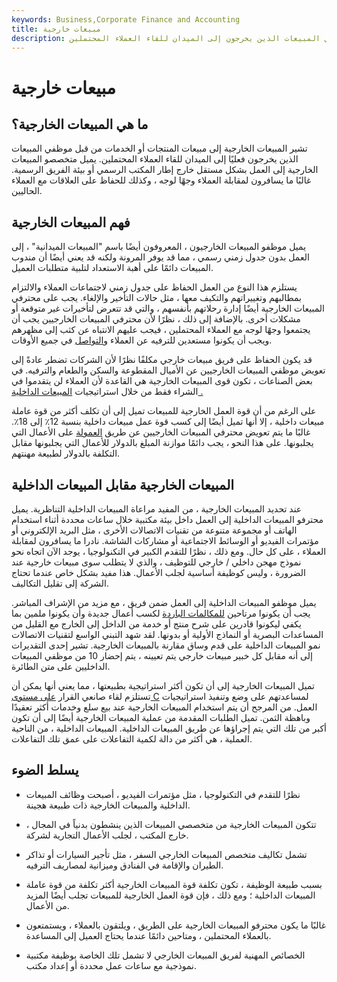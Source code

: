 ```yaml
---
keywords: Business,Corporate Finance and Accounting
title: مبيعات خارجية
description: المبيعات الخارجية هي مبيعات المنتجات أو الخدمات من قبل موظفي المبيعات الذين يخرجون إلى الميدان للقاء العملاء المحتملين.
---
```


# مبيعات خارجية
## ما هي المبيعات الخارجية؟

تشير المبيعات الخارجية إلى مبيعات المنتجات أو الخدمات من قبل موظفي المبيعات الذين يخرجون فعليًا إلى الميدان للقاء العملاء المحتملين. يميل متخصصو المبيعات الخارجية إلى العمل بشكل مستقل خارج إطار المكتب الرسمي أو بيئة الفريق الرسمية. غالبًا ما يسافرون لمقابلة العملاء وجهًا لوجه ، وكذلك للحفاظ على العلاقات مع العملاء الحاليين.

## فهم المبيعات الخارجية

يميل موظفو المبيعات الخارجيون ، المعروفون أيضًا باسم "المبيعات الميدانية" ، إلى العمل بدون جدول زمني رسمي ، مما قد يوفر المرونة ولكنه قد يعني أيضًا أن مندوب المبيعات دائمًا على أهبة الاستعداد لتلبية متطلبات العميل.

يستلزم هذا النوع من العمل الحفاظ على جدول زمني لاجتماعات العملاء والالتزام بمطالبهم وتغييراتهم والتكيف معها ، مثل حالات التأخير والإلغاء. يجب على محترفي المبيعات الخارجية أيضًا إدارة رحلاتهم بأنفسهم ، والتي قد تتعرض لتأخيرات غير متوقعة أو مشكلات أخرى. بالإضافة إلى ذلك ، نظرًا لأن محترفي المبيعات الخارجيين يجب أن يجتمعوا وجهًا لوجه مع العملاء المحتملين ، فيجب عليهم الانتباه عن كثب إلى مظهرهم ويجب أن يكونوا مستعدين للترفيه عن العملاء [والتواصل](/networking) في جميع الأوقات.

قد يكون الحفاظ على فريق مبيعات خارجي مكلفًا نظرًا لأن الشركات تضطر عادةً إلى تعويض موظفي المبيعات الخارجيين عن الأميال المقطوعة والسكن والطعام والترفيه. في بعض الصناعات ، تكون قوى المبيعات الخارجية هي القاعدة لأن العملاء لن يتقدموا في الشراء فقط من خلال استراتيجيات [المبيعات الداخلية .](/inside-sales)

على الرغم من أن قوة العمل الخارجية للمبيعات تميل إلى أن تكلف أكثر من قوة عاملة مبيعات داخلية ، إلا أنها تميل أيضًا إلى كسب قوة عمل مبيعات داخلية بنسبة 12٪ إلى 18٪. غالبًا ما يتم تعويض محترفي المبيعات الخارجيين عن طريق [العمولة](/commission) على الأعمال التي يجلبونها. على هذا النحو ، يجب دائمًا موازنة المبلغ بالدولار للأعمال التي يجلبونها مقابل التكلفة بالدولار لطبيعة مهنتهم.

## المبيعات الخارجية مقابل المبيعات الداخلية

عند تحديد المبيعات الخارجية ، من المفيد مراعاة المبيعات الداخلية التناظرية. يميل محترفو المبيعات الداخلية إلى العمل داخل بيئة مكتبية خلال ساعات محددة أثناء استخدام الهاتف أو مجموعة متنوعة من تقنيات الاتصالات الأخرى ، مثل البريد الإلكتروني أو مؤتمرات الفيديو أو الوسائط الاجتماعية أو مشاركات الشاشة. نادرا ما يسافرون لمقابلة العملاء ، على كل حال. ومع ذلك ، نظرًا للتقدم الكبير في التكنولوجيا ، يوجد الآن اتجاه نحو نموذج مهجن داخلي / خارجي للتوظيف ، والذي لا يتطلب سوى مبيعات خارجية عند الضرورة ، وليس كوظيفة أساسية لجلب الأعمال. هذا مفيد بشكل خاص عندما تحتاج الشركة إلى تقليل التكاليف.

يميل موظفو المبيعات الداخلية إلى العمل ضمن فريق ، مع مزيد من الإشراف المباشر. يجب أن يكونوا مرتاحين [للمكالمات الباردة](/coldcalling) لكسب أعمال جديدة وأن يكونوا ملمين بما يكفي ليكونوا قادرين على شرح منتج أو خدمة من الداخل إلى الخارج مع القليل من المساعدات البصرية أو النماذج الأولية أو بدونها. لقد شهد التبني الواسع لتقنيات الاتصالات نمو المبيعات الداخلية على قدم وساق مقارنة بالمبيعات الخارجية. تشير إحدى التقديرات إلى أنه مقابل كل خبير مبيعات خارجي يتم تعيينه ، يتم إحضار 10 من موظفي المبيعات الداخليين على متن الطائرة.

تميل المبيعات الخارجية إلى أن تكون أكثر استراتيجية بطبيعتها ، مما يعني أنها يمكن أن تستلزم لقاء صانعي القرار [على مستوى C](/c-suite) لمساعدتهم على وضع وتنفيذ استراتيجيات العمل. من المرجح أن يتم استخدام المبيعات الخارجية عند بيع سلع وخدمات أكثر تعقيدًا وباهظة الثمن. تميل الطلبات المقدمة من عملية المبيعات الخارجية أيضًا إلى أن تكون أكبر من تلك التي يتم إجراؤها عن طريق المبيعات الداخلية. المبيعات الداخلية ، من الناحية العملية ، هي أكثر من دالة لكمية التفاعلات على عمق تلك التفاعلات.

## يسلط الضوء

- نظرًا للتقدم في التكنولوجيا ، مثل مؤتمرات الفيديو ، أصبحت وظائف المبيعات الداخلية والمبيعات الخارجية ذات طبيعة هجينة.

- تتكون المبيعات الخارجية من متخصصي المبيعات الذين ينشطون بدنياً في المجال ، خارج المكتب ، لجلب الأعمال التجارية لشركة.

- تشمل تكاليف متخصص المبيعات الخارجي السفر ، مثل تأجير السيارات أو تذاكر الطيران والإقامة في الفنادق وميزانية لمصاريف الترفيه.

- بسبب طبيعة الوظيفة ، تكون تكلفة قوة المبيعات الخارجية أكثر تكلفة من قوة عاملة المبيعات الداخلية ؛ ومع ذلك ، فإن قوة العمل الخارجية للمبيعات تجلب أيضًا المزيد من الأعمال.

- غالبًا ما يكون محترفو المبيعات الخارجية على الطريق ، ويلتقون بالعملاء ، ويستمتعون بالعملاء المحتملين ، ومتاحين دائمًا عندما يحتاج العميل إلى المساعدة.

- الخصائص المهنية لفريق المبيعات الخارجي لا تشمل تلك الخاصة بوظيفة مكتبية نموذجية مع ساعات عمل محددة أو إعداد مكتب.

